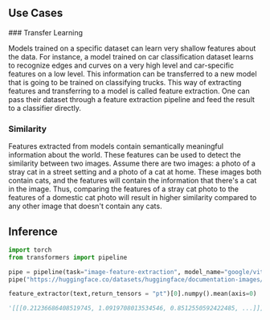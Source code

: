 ## Use Cases

### Transfer Learning

Models trained on a specific dataset can learn very shallow features about the data. For instance, a model trained on car classification dataset learns to recognize edges and curves on a very high level and car-specific features on a low level. This information can be transferred to a new model that is going to be trained on classifying trucks. This way of extracting features and transferring to a model is called feature extraction. One can pass their dataset through a feature extraction pipeline and feed the result to a classifier directly.

### Similarity

Features extracted from models contain semantically meaningful information about the world. These features can be used to detect the similarity between two images. Assume there are two images: a photo of a stray cat in a street setting and a photo of a cat at home. These images both contain cats, and the features will contain the information that there's a cat in the image. Thus, comparing the features of a stray cat photo to the features of a domestic cat photo will result in higher similarity compared to any other image that doesn't contain any cats.

## Inference

```python
import torch
from transformers import pipeline

pipe = pipeline(task="image-feature-extraction", model_name="google/vit-base-patch16-384", framework="pt", pool=True)
pipe("https://huggingface.co/datasets/huggingface/documentation-images/resolve/main/cats.png")

feature_extractor(text,return_tensors = "pt")[0].numpy().mean(axis=0)

'[[[0.21236686408519745, 1.0919708013534546, 0.8512550592422485, ...]]]'
```
